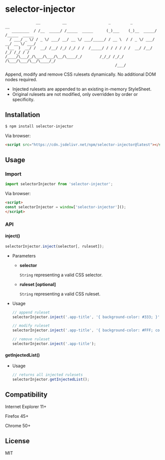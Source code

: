 # selector-injector

```
              __          __                   _         _           __
   ________  / /__  _____/ /_____  _____      (_)___    (_)__  _____/ /_____  _____
  / ___/ _ \/ / _ \/ ___/ __/ __ \/ ___/_____/ / __ \  / / _ \/ ___/ __/ __ \/ ___/
 (__  )  __/ /  __/ /__/ /_/ /_/ / /  /_____/ / / / / / /  __/ /__/ /_/ /_/ / /
/____/\___/_/\___/\___/\__/\____/_/        /_/_/ /_/_/ /\___/\___/\__/\____/_/
                                                  /___/
```

Append, modify and remove CSS rulesets dynamically. No additional DOM nodes required.

* Injected rulesets are appended to an existing in-memory StyleSheet.
* Original rulesets are not modified, only overridden by order or specificity.

## Installation

```sh
$ npm install selector-injector
```

Via browser:

```html
<script src="https://cdn.jsdelivr.net/npm/selector-injector@latest"></script>
```

## Usage

### Import
```js
import selectorInjector from 'selector-injector';
```

Via browser:

```html
<script>
const selectorInjector = window['selector-injector']();
</script>
```

### API

#### inject()

```js
selectorInjector.inject(selector[, ruleset]);
```
* Parameters

  * **selector**

    `String` representing a valid CSS selector.


  * **ruleset [optional]**

    `String` representing a valid CSS ruleset.

* Usage

    ```js
    // append ruleset
    selectorInjector.inject('.app-title', '{ background-color: #333; }');

    // modify ruleset
    selectorInjector.inject('.app-title', '{ background-color: #FFF; color: #333; }');

    // remove ruleset
    selectorInjector.inject('.app-title');
    ```

#### getInjectedList()

* Usage

    ```js
    // returns all injected rulesets
    selectorInjector.getInjectedList();
    ```

## Compatibility

Internet Explorer 11+

Firefox 45+

Chrome 50+

## License

MIT
